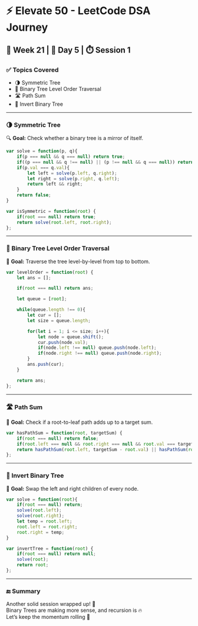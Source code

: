 
# ⚡ Elevate 50 - LeetCode DSA Journey

## 📅 Week 21 | 🧠 Day 5 | ⏱️ Session 1

### ✅ Topics Covered
- 🌗 Symmetric Tree
- 🧱 Binary Tree Level Order Traversal
- 🛣️ Path Sum
- 🔁 Invert Binary Tree

---

### 🌗 Symmetric Tree  
🔍 **Goal:** Check whether a binary tree is a mirror of itself.  
```js
var solve = function(p, q){
    if(p === null && q === null) return true;
    if((p === null && q !== null) || (p !== null && q === null)) return false;
    if(p.val === q.val){
        let left = solve(p.left, q.right);
        let right = solve(p.right, q.left);
        return left && right;
    }
    return false;
}

var isSymmetric = function(root) {
    if(root === null) return true;
    return solve(root.left, root.right);
};
```

---

### 🧱 Binary Tree Level Order Traversal  
🌊 **Goal:** Traverse the tree level-by-level from top to bottom.  
```js
var levelOrder = function(root) {
    let ans = [];

    if(root === null) return ans;

    let queue = [root];

    while(queue.length !== 0){
        let cur = [];
        let size = queue.length;

        for(let i = 1; i <= size; i++){
            let node = queue.shift();
            cur.push(node.val);
            if(node.left !== null) queue.push(node.left);
            if(node.right !== null) queue.push(node.right);
        }
        ans.push(cur);
    }

    return ans;
};
```

---

### 🛣️ Path Sum  
🎯 **Goal:** Check if a root-to-leaf path adds up to a target sum.  
```js
var hasPathSum = function(root, targetSum) {
    if(root === null) return false;
    if(root.left === null && root.right === null && root.val === targetSum) return true;
    return hasPathSum(root.left, targetSum - root.val) || hasPathSum(root.right, targetSum - root.val);
};
```

---

### 🔁 Invert Binary Tree  
🔄 **Goal:** Swap the left and right children of every node.  
```js
var solve = function(root){
    if(root === null) return;
    solve(root.left);
    solve(root.right);
    let temp = root.left;
    root.left = root.right;
    root.right = temp;
}

var invertTree = function(root) {
    if(root === null) return null;
    solve(root);
    return root;
};
```

---

### 🔚 Summary
Another solid session wrapped up! 🧩  
Binary Trees are making more sense, and recursion is 🔥  
Let’s keep the momentum rolling 🚀  

